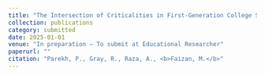 ```yaml
---
title: "The Intersection of Criticalities in First-Generation College Students' (FGCSs) Research Experiences and Projects"
collection: publications
category: submitted
date: 2025-01-01
venue: "In preparation — To submit at Educational Researcher"
paperurl: ""
citation: "Parekh, P., Gray, R., Raza, A., <b>Faizan, M.</b>"
---
```

